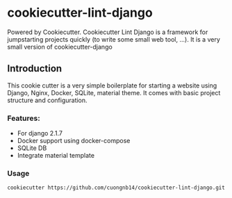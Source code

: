 # cookiecutter-lint-django

Powered by Cookiecutter. Cookiecutter Lint Django is a framework for jumpstarting projects quickly (to write some small web tool, ...). It is a very small version of cookiecutter-django

## Introduction
This cookie cutter is a very simple boilerplate for starting a website using Django, Nginx, Docker, SQLite, material theme. It comes with basic project structure and configuration.

### Features:

- For django 2.1.7
- Docker support using docker-compose
- SQLite DB
- Integrate material template

### Usage

`cookiecutter https://github.com/cuongnb14/cookiecutter-lint-django.git`

